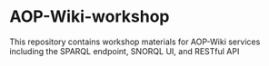 # AOP-Wiki-workshop
This repository contains workshop materials for AOP-Wiki services including the SPARQL endpoint, SNORQL UI, and RESTful API
